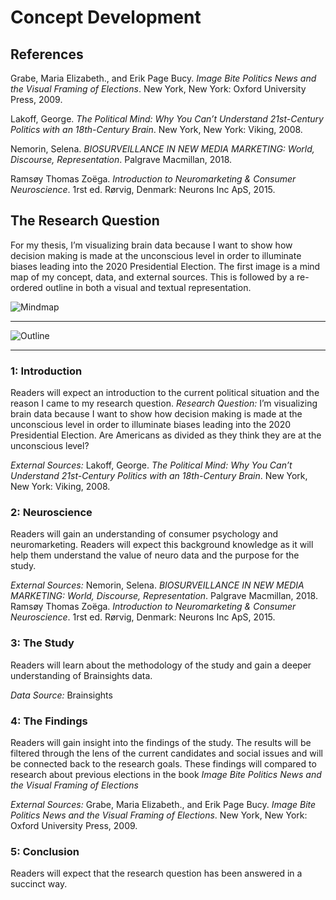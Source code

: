 # Concept Development

## References
Grabe, Maria Elizabeth., and Erik Page Bucy. *Image Bite Politics News and the Visual Framing of Elections*. New York, New York: Oxford University Press, 2009.

Lakoff, George. *The Political Mind: Why You Can’t Understand 21st-Century Politics with an 18th-Century Brain*. New York, New York: Viking, 2008.

Nemorin, Selena. *BIOSURVEILLANCE IN NEW MEDIA MARKETING: World, Discourse, Representation*. Palgrave Macmillan, 2018.

Ramsøy Thomas Zoëga. *Introduction to Neuromarketing & Consumer Neuroscience*. 1rst ed. Rørvig, Denmark: Neurons Inc ApS, 2015.


## The Research Question
For my thesis, I’m visualizing brain data because I want to show how decision making is made at the unconscious level in order to illuminate biases leading into the 2020 Presidential Election. The first image is a mind map of my concept, data, and external sources. This is followed by a re-ordered outline in both a visual and textual representation. 

![Mindmap](https://github.com/lulujordanna/thesis/blob/master/Concept_Development/assets/Thesis-Mindmap.png)

<hr></hr>

![Outline](https://github.com/lulujordanna/thesis/blob/master/Concept_Development/assets/Thesis-Outline.png)

<hr></hr>

### 1: Introduction 
Readers will expect an introduction to the current political situation and the reason I came to my research question. *Research Question:* I’m visualizing brain data because I want to show how decision making is made at the unconscious level in order to illuminate biases leading into the 2020 Presidential Election. Are Americans as divided as they think they are at the unconscious level? 

*External Sources:*  Lakoff, George. *The Political Mind: Why You Can’t Understand 21st-Century Politics with an 18th-Century Brain*. New York, New York: Viking, 2008.


### 2: Neuroscience 
Readers will gain an understanding of consumer psychology and neuromarketing. Readers will expect this background knowledge as it will help them understand the value of neuro data and the purpose for the study. 

*External Sources:*  Nemorin, Selena. *BIOSURVEILLANCE IN NEW MEDIA MARKETING: World, Discourse, Representation*. Palgrave Macmillan, 2018. Ramsøy Thomas Zoëga. *Introduction to Neuromarketing & Consumer Neuroscience*. 1rst ed. Rørvig, Denmark: Neurons Inc ApS, 2015.

### 3: The Study 
Readers will learn about the methodology of the study and gain a deeper understanding of Brainsights data. 

*Data Source:* Brainsights

### 4: The Findings 
Readers will gain insight into the findings of the study. The results will be filtered through the lens of the current candidates and social issues and will be connected back to the research goals. These findings will compared to research about previous elections in the book *Image Bite Politics News and the Visual Framing of Elections*

*External Sources:* Grabe, Maria Elizabeth., and Erik Page Bucy. *Image Bite Politics News and the Visual Framing of Elections*. New York, New York: Oxford University Press, 2009.

### 5: Conclusion
Readers will expect that the research question has been answered in a succinct way. 

